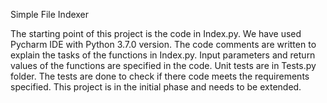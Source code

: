 Simple File Indexer

The starting point of this project is the code in Index.py.
We have used Pycharm IDE with Python 3.7.0 version.
The code comments are written to explain the tasks of the functions in Index.py.
Input parameters and return values of the functions are specified in the code.
Unit tests are in Tests.py folder. The tests are done to check if there code meets the requirements specified.
This project is in the initial phase and needs to be extended.
